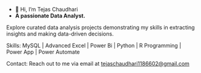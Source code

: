 - 👋 Hi, I’m Tejas Chaudhari
- **A passionate Data Analyst.**

Explore curated data analysis projects demonstrating my skills in extracting insights and making data-driven decisions.

Skills:
MySQL | Advanced Excel | Power Bi | Python | R Programming | Power App | Power Automate

Contact:
Reach out to me via email at tejaschaudhari1186602@gmail.com
